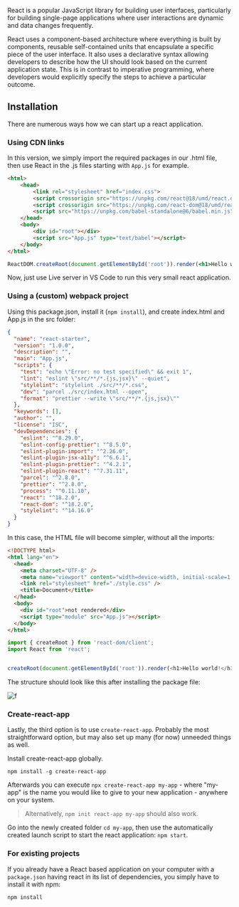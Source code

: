 React is a popular JavaScript library for building user interfaces, particularly for building single-page applications where user interactions are dynamic and data changes frequently.

React uses a component-based architecture where everything is built by components, reusable self-contained units that encapsulate a specific piece of the user interface.
It also uses a declarative syntax allowing developers to describe how the UI should look based on the current application state. This is in contrast to imperative programming, where developers would explicitly specify the steps to achieve a particular outcome.


## Installation

There are numerous ways how we can start up a react application.

### Using CDN links

In this version, we simply import the required packages in our .html file, then use React in the .js files starting with `App.js` for example.

```html
<html>
    <head>
        <link rel="stylesheet" href="index.css">
        <script crossorigin src="https://unpkg.com/react@18/umd/react.development.js"></script>
        <script crossorigin src="https://unpkg.com/react-dom@18/umd/react-dom.development.js"></script>
        <script src="https://unpkg.com/babel-standalone@6/babel.min.js"></script>
    </head>
    <body>
        <div id="root"></div>
        <script src="App.js" type="text/babel"></script>
    </body>
</html>
```

```jsx
ReactDOM.createRoot(document.getElementById('root')).render(<h1>Hello world!</h1>);
```

Now, just use Live server in VS Code to run this very small react application.

### Using a (custom) webpack project

Using this package.json, install it (`npm install`), and create index.html and App.js in the src folder:

```json
{
  "name": "react-starter",
  "version": "1.0.0",
  "description": "",
  "main": "App.js",
  "scripts": {
    "test": "echo \"Error: no test specified\" && exit 1",
    "lint": "eslint \"src/**/*.{js,jsx}\" --quiet",
    "stylelint": "stylelint ./src/**/*.css",
    "dev": "parcel ./src/index.html --open",
    "format": "prettier --write \"src/**/*.{js,jsx}\""
  },
  "keywords": [],
  "author": "",
  "license": "ISC",
  "devDependencies": {
    "eslint": "^8.29.0",
    "eslint-config-prettier": "^8.5.0",
    "eslint-plugin-import": "^2.26.0",
    "eslint-plugin-jsx-a11y": "^6.6.1",
    "eslint-plugin-prettier": "^4.2.1",
    "eslint-plugin-react": "^7.31.11",
    "parcel": "^2.8.0",
    "prettier": "^2.8.0",
    "process": "^0.11.10",
    "react": "^18.2.0",
    "react-dom": "^18.2.0",
    "stylelint": "^14.16.0"
  }
}
```

In this case, the HTML file will become simpler, without all the imports:

```html
<!DOCTYPE html>
<html lang="en">
  <head>
    <meta charset="UTF-8" />
    <meta name="viewport" content="width=device-width, initial-scale=1.0" />
    <link rel="stylesheet" href="./style.css" />
    <title>Document</title>
  </head>
  <body>
    <div id="root">not rendered</div>
    <script type="module" src="App.js"></script>
  </body>
</html>
```

```javascript
import { createRoot } from 'react-dom/client';
import React from 'react';


createRoot(document.getElementById('root')).render(<h1>Hello world!</h1>);
```

The structure should look like this after installing the package file:

![f](https://i.imgur.com/XuTJSom.png)

### Create-react-app

Lastly, the third option is to use `create-react-app`. Probably the most straightforward option, but may also set up many (for now) unneeded things as well.

Install create-react-app globally.
```
npm install -g create-react-app
```

Afterwards you can execute `npx create-react-app my-app` - where "my-app" is the name you would like to give to your new application - anywhere on your system.

> Alternatively, `npm init react-app my-app` should also work.

Go into the newly created folder `cd my-app`, then use the automatically created launch script to start the react application: `npm start`.

### For existing projects

If you already have a React based application on your computer with a `package.json` having react in its list of dependencies, you simply have to install it with npm:

```
npm install
```